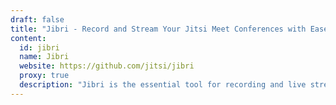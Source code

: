```yaml
---
draft: false
title: "Jibri - Record and Stream Your Jitsi Meet Conferences with Ease"
content:
  id: jibri
  name: Jibri
  website: https://github.com/jitsi/jibri
  proxy: true
  description: "Jibri is the essential tool for recording and live streaming Jitsi Meet video conferences. Seamlessly capture meetings and broadcast them to platforms like YouTube and Facebook Live."
---
```

